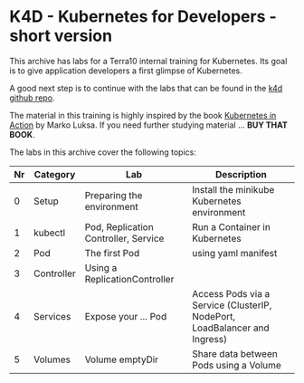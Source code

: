 # K4D - Kubernetes for Developers - short version

This archive has labs for a Terra10 internal training for Kubernetes. Its goal is to give application developers a first glimpse of Kubernetes. 

A good next step is to continue with the labs that can be found in the [k4d github repo](https://github.com/lgorissen/k4d.git). 

The material in this training is highly inspired by the book [Kubernetes in Action](https://www.manning.com/books/kubernetes-in-action) by Marko Luksa. If you need further studying material ... **BUY THAT BOOK**.

The labs in this archive cover the following topics:

|Nr | Category  | Lab                          | Description                                   |
|---|-----------|------------------------------|-----------------------------------------------|
|0  | Setup     | Preparing the environment    | Install the minikube Kubernetes environment   |
|1  | kubectl   | Pod, Replication Controller, Service | Run a Container in Kubernetes         |`
| 2 | Pod       | The first Pod  | using yaml manifest                                     |
|3  | Controller | Using a ReplicationController  |  |
|4  | Services  | Expose your ... Pod          | Access Pods via a Service (ClusterIP, NodePort, LoadBalancer and Ingress) |
|5  | Volumes   | Volume emptyDir              | Share data between Pods using a Volume |



